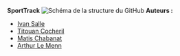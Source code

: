 **SportTrack**
![Schéma de la structure du GitHub](https://i.imgur.com/ncO5qn0.png)
**Auteurs :**
- [Ivan Salle](https://github.com/IvanSalle)
- [Titouan Cocheril](https://github.com/TitouCoch)
- [Matis Chabanat](https://github.com/mchabanat)
- [Arthur Le Menn](https://github.com/Arthur-Le-M)
